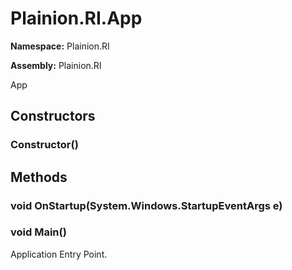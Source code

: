 
# Plainion.RI.App

**Namespace:** Plainion.RI

**Assembly:** Plainion.RI

App


## Constructors

### Constructor()


## Methods

### void OnStartup(System.Windows.StartupEventArgs e)

### void Main()

Application Entry Point.
